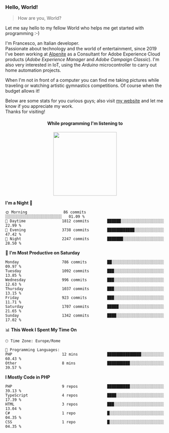 ### Hello, World!

> How are you, World?

Let me say hello to my fellow World who helps me get started with programming :-)

I'm Francesco, an Italian developer.  
Passionate about technology and the world of entertainment, since 2019 I've been working at [Alpenite](https://www.alpenite.com) as a Consultant for Adobe Experience Cloud products (*Adobe Experience Manager* and *Adobe Campaign Classic*). I'm also very interested in IoT, using the *Arduino* microcontroller to carry out home automation projects.

When I'm not in front of a computer you can find me taking pictures while traveling or watching artistic gymnastics competitions. Of course when the budget allows it!

Below are some stats for you curious guys; also visit [my website](https://www.francescorega.eu) and let me know if you appreciate my work.  
Thanks for visiting!

<div align="center">
  <h4>While programming I'm listening to</h4>
  <a href="https://apps.francescorega.eu/now-playing/11147232609" target="_blank"><img src="https://apps.francescorega.eu/now-playing/11147232609" width="200"></a>
</div>

<!--START_SECTION:waka-->
**I'm a Night 🦉** 

```text
🌞 Morning                86 commits          ░░░░░░░░░░░░░░░░░░░░░░░░░   01.09 % 
🌆 Daytime                1812 commits        ██████░░░░░░░░░░░░░░░░░░░   22.99 % 
🌃 Evening                3738 commits        ████████████░░░░░░░░░░░░░   47.42 % 
🌙 Night                  2247 commits        ███████░░░░░░░░░░░░░░░░░░   28.50 % 
```
📅 **I'm Most Productive on Saturday** 

```text
Monday                   786 commits         ██░░░░░░░░░░░░░░░░░░░░░░░   09.97 % 
Tuesday                  1092 commits        ███░░░░░░░░░░░░░░░░░░░░░░   13.85 % 
Wednesday                996 commits         ███░░░░░░░░░░░░░░░░░░░░░░   12.63 % 
Thursday                 1037 commits        ███░░░░░░░░░░░░░░░░░░░░░░   13.15 % 
Friday                   923 commits         ███░░░░░░░░░░░░░░░░░░░░░░   11.71 % 
Saturday                 1707 commits        █████░░░░░░░░░░░░░░░░░░░░   21.65 % 
Sunday                   1342 commits        ████░░░░░░░░░░░░░░░░░░░░░   17.02 % 
```


📊 **This Week I Spent My Time On** 

```text
🕑︎ Time Zone: Europe/Rome

💬 Programming Languages: 
PHP                      12 mins             ███████████████░░░░░░░░░░   60.43 % 
Other                    8 mins              ██████████░░░░░░░░░░░░░░░   39.57 % 
```

**I Mostly Code in PHP** 

```text
PHP                      9 repos             ██████████░░░░░░░░░░░░░░░   39.13 % 
TypeScript               4 repos             ████░░░░░░░░░░░░░░░░░░░░░   17.39 % 
HTML                     3 repos             ███░░░░░░░░░░░░░░░░░░░░░░   13.04 % 
C#                       1 repo              █░░░░░░░░░░░░░░░░░░░░░░░░   04.35 % 
CSS                      1 repo              █░░░░░░░░░░░░░░░░░░░░░░░░   04.35 % 
```




<!--END_SECTION:waka-->
